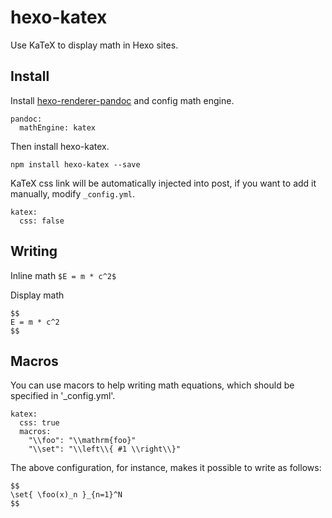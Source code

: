 # hexo-katex

Use KaTeX to display math in Hexo sites.

## Install 

Install [hexo-renderer-pandoc](https://github.com/wzpan/hexo-renderer-pandoc) and config math engine.

```
pandoc:
  mathEngine: katex
```

Then install hexo-katex.

```
npm install hexo-katex --save
```

KaTeX css link will be automatically injected into post, if you want to add it manually, modify `_config.yml`.

```
katex:
  css: false
```


## Writing

Inline math `$E = m * c^2$`

Display math

```
$$
E = m * c^2
$$
```

## Macros

You can use macors to help writing math equations, which should be specified in '_config.yml'.

```
katex:
  css: true
  macros:
    "\\foo": "\\mathrm{foo}"
    "\\set": "\\left\\{ #1 \\right\\}"
```

The above configuration, for instance, makes it possible to write as follows:

```
$$
\set{ \foo(x)_n }_{n=1}^N
$$
```